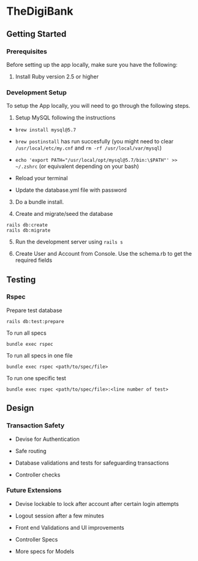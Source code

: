 
# TheDigiBank

## Getting Started

### Prerequisites

Before setting up the app locally, make sure you have the following:

1. Install Ruby version 2.5 or higher

### Development Setup

To setup the App locally, you will need to go through the following steps.

1. Setup MySQL following the instructions
	
- `brew install mysql@5.7`

- `brew postinstall` has run succesfully (you might need to clear `/usr/local/etc/my.cnf` and `rm -rf /usr/local/var/mysql`)

- `echo 'export PATH="/usr/local/opt/mysql@5.7/bin:\$PATH"' >> ~/.zshrc` (or equivalent depending on your bash)

- Reload your terminal

- Update the database.yml file with password	

3. Do a bundle install.

4. Create and migrate/seed the database

```
rails db:create
rails db:migrate
```

5. Run the development server using `rails s`

6. Create User and Account from Console. Use the schema.rb to get the required fields

## Testing

### Rspec

Prepare test database
```
rails db:test:prepare
```

To run all specs
```
bundle exec rspec
```

To run all specs in one file
```
bundle exec rspec <path/to/spec/file>
```

To run one specific test
```
bundle exec rspec <path/to/spec/file>:<line number of test>
```

## Design

### Transaction Safety

- Devise for Authentication

- Safe routing

- Database validations and tests for safeguarding transactions

- Controller checks

### Future Extensions

- Devise lockable to lock after account after certain login attempts

- Logout session after a few minutes

- Front end Validations and UI improvements

- Controller Specs

- More specs for Models


